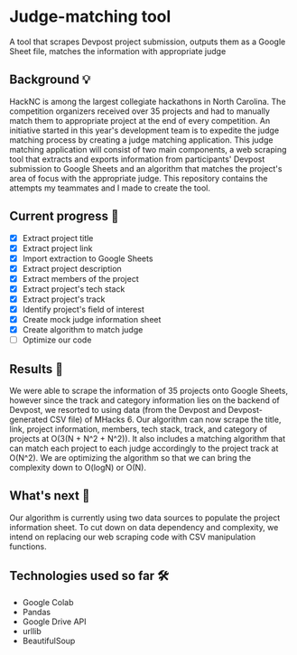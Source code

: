 # Judge-matching tool
A tool that scrapes Devpost project submission, outputs them as a Google Sheet file, matches the information with appropriate judge 

## Background 💡
HackNC is among the largest collegiate hackathons in North Carolina. The competition organizers received over 35 projects and had to manually match them to appropriate project at the end of every competition. An initiative started in this year's development team is to expedite the judge matching process by creating a judge matching application. This judge matching application will consist of two main components, a web scraping tool that extracts and exports information from participants' Devpost submission to Google Sheets and an algorithm that matches the project's area of focus with the appropriate judge. This repository contains the attempts my teammates and I made to create the tool.

## Current progress  🏃
- [x] Extract project title
- [x] Extract project link
- [x] Import extraction to Google Sheets
- [x] Extract project description
- [x] Extract members of the project
- [x] Extract project's tech stack
- [x] Extract project's track
- [x] Identify project's field of interest
- [x] Create mock judge information sheet
- [x] Create algorithm to match judge
- [ ] Optimize our code

## Results 🥇
We were able to scrape the information of 35 projects onto Google Sheets, however since the track and category information lies on the backend of Devpost, we resorted to using data (from the Devpost and Devpost-generated CSV file) of MHacks 6. Our algorithm can now scrape the title, link, project information, members, tech stack, track, and category of projects at O(3(N + N^2 + N^2)). It also includes a matching algorithm that can match each project to each judge accordingly to the project track at O(N^2). We are optimizing the algorithm so that we can bring the complexity down to O(logN) or O(N).

## What's next  🧩
Our algorithm is currently using two data sources to populate the project information sheet. To cut down on data dependency and complexity, we intend on replacing our web scraping code with CSV manipulation functions. 

## Technologies used so far  🛠️
- Google Colab
- Pandas
- Google Drive API
- urllib
- BeautifulSoup

